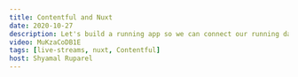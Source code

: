 ```yaml
---
title: Contentful and Nuxt
date: 2020-10-27
description: Let's build a running app so we can connect our running data to Contentful and show it in our Nuxt app using GraphQL.
video: MuKzaCoDB1E
tags: [live-streams, nuxt, Contentful]
host: Shyamal Ruparel
---
```

